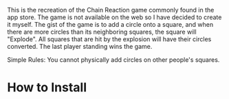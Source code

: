 This is the recreation of the Chain Reaction game commonly found in the app store. 
The game is not available on the web so I have decided to create it myself.
The gist of the game is to add a circle onto a square, and when there are more circles than
its neighboring squares, the square will "Explode".
All squares that are hit by the explosion will have their circles converted.
The last player standing wins the game.

Simple Rules:
You cannot physically add circles on other people's squares.

<h1>How to Install</h1>
